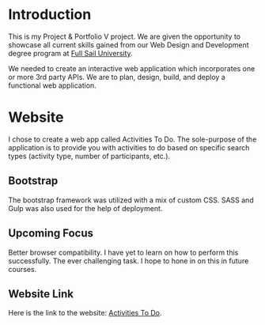 # Introduction

This is my Project & Portfolio V project. We are given the opportunity to showcase all current skills gained from our Web Design and Development degree program at [Full Sail University](https://www.fullsail.edu/).

We needed to create an interactive web application which incorporates one or more 3rd party APIs. We are to plan, design, build, and deploy a functional web application.

# Website

I chose to create a web app called Activities To Do. The sole-purpose of the application is to provide you with activities to do based on specific search types (activity type, number of participants, etc.).

## Bootstrap

The bootstrap framework was utilized with a mix of custom CSS. SASS and Gulp was also used for the help of deployment.


## Upcoming Focus

Better browser compatibility. I have yet to learn on how to perform this successfully. The ever challenging task. I hope to hone in on this in future courses.

## Website Link

Here is the link to the website: [Activities To Do](https://ephan077.github.io/Project-Portfolio-V/).
